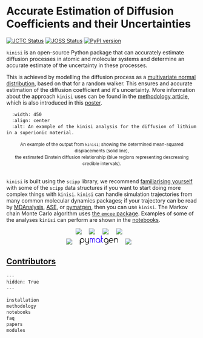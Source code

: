 # Accurate Estimation of Diffusion Coefficients and their Uncertainties

[![JCTC Status](https://img.shields.io/badge/JCTC-10.1021/acs.jctc.4c01249-blue.svg)](https://doi.org/10.1021/acs.jctc.4c01249)
[![JOSS Status](https://joss.theoj.org/papers/1ae102ffb6b3c63b04c002976440815d/status.svg)](https://joss.theoj.org/papers/1ae102ffb6b3c63b04c002976440815d)
[![PyPI version](https://badge.fury.io/py/kinisi.svg)](https://badge.fury.io/py/kinisi)

`kinisi` is an open-source Python package that can accurately estimate diffusion processes in atomic and molecular systems and determine an accurate estimate of the uncertainty in these processes.

This is achieved by modelling the diffusion process as a [multivariate normal distribution](https://en.wikipedia.org/wiki/Multivariate_normal_distribution), based on that for a random walker. 
This ensures and accurate estimation of the diffusion coefficient and it's uncertainty.
More information about the approach `kinisi` uses can be found in the [methodology article](https://doi.org/10.1021/acs.jctc.4c01249), which is also introduced in this [poster](./_static/poster.pdf).

```{image} ./_static/example.png
  :width: 450
  :align: center
  :alt: An example of the kinisi analysis for the diffusion of lithium in a superionic material. 
```
<center>
<small>
An example of the output from <code>kinisi</code>; showing the determined mean-squared displacements (solid line),<br>
the estimated Einstein diffusion relationship (blue regions representing descreasing credible intervals).
</small>
</center>
<br>

`kinisi` is built using the `scipp` library, we recommend [familiarising yourself](https://scipp.github.io/getting-started/index.html) with some of the `scipp` data structures if you want to start doing more complex things with `kinisi`. 
`kinisi` can handle simulation trajectories from many common molecular dynamics packages; if your trajectory can be read by [MDAnalysis](https://userguide.mdanalysis.org/stable/reading_and_writing.html), [ASE](https://wiki.fysik.dtu.dk/ase/ase/io/io.html), or [pymatgen](https://pymatgen.org), then you can use `kinisi`.
The Markov chain Monte Carlo algorithm uses [the `emcee` package](https://emcee.readthedocs.io/en/stable/).
Examples of some of the analyses `kinisi` can perform are shown in the [notebooks](./notebooks).
<center>
<img src="https://raw.githubusercontent.com/scipy/scipy.org/refs/heads/main/static/images/logo.svg" width="10%">&nbsp;&nbsp;&nbsp;&nbsp;
<img src="https://raw.githubusercontent.com/numpy/numpy/87e208c900ef0ac46bb3ea861c811f94f478698f/branding/logo/primary/numpylogo.png" width="25%">&nbsp;&nbsp;&nbsp;&nbsp;
<img src="https://scipp.github.io/_static/logo-2022.svg" width="25%">&nbsp;&nbsp;&nbsp;&nbsp;
<img src="https://raw.githubusercontent.com/dfm/emcee/c75406b1a6bf197f71f9e56068e9ea57af08be54/docs/_static/logo-sidebar.png" width="20%">&nbsp;&nbsp;&nbsp;&nbsp;
<br>
<img src="https://www.mdanalysis.org/public/mdanalysis-logo_square.png" width="10%">&nbsp;&nbsp;&nbsp;&nbsp;
<img src="https://raw.githubusercontent.com/materialsproject/pymatgen/master/docs/assets/pymatgen.svg" width="20%">&nbsp;&nbsp;&nbsp;&nbsp;
<img src="https://ase-lib.org/_static/ase256.png" width="10%">&nbsp;&nbsp;&nbsp;&nbsp;
</center>

## [Contributors](https://github.com/kinisi-dev/kinisi/graphs/contributors)

```{toctree}
---
hidden: True
---

installation
methodology
notebooks
faq
papers
modules
```
